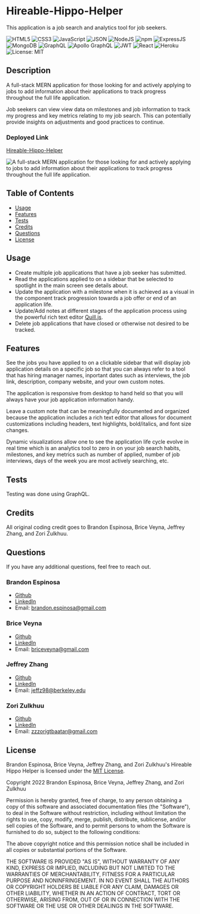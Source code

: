 # Hireable-Hippo-Helper
This application is a job search and analytics tool for job seekers.

![HTML5](https://img.shields.io/badge/html5-%23E34F26.svg?style=for-the-badge&logo=html5&logoColor=white) ![CSS3](https://img.shields.io/badge/css3-%231572B6.svg?style=for-the-badge&logo=css3&logoColor=white) ![JavaScript](https://img.shields.io/badge/javascript-%23323330.svg?style=for-the-badge&logo=javascript&logoColor=%23F7DF1E) ![JSON](https://img.shields.io/badge/json-5E5C5C?style=for-the-badge&logo=json&logoColor=white) ![NodeJS](https://img.shields.io/badge/node.js-6DA55F?style=for-the-badge&logo=node.js&logoColor=white) ![npm](https://img.shields.io/badge/npm-CB3837?style=for-the-badge&logo=npm&logoColor=white) ![ExpressJS](https://img.shields.io/badge/Express.js-000000?style=for-the-badge&logo=express&logoColor=white) ![MongoDB](https://img.shields.io/badge/MongoDB-4EA94B?style=for-the-badge&logo=mongodb&logoColor=white) ![GraphQL](https://img.shields.io/badge/GraphQl-E10098?style=for-the-badge&logo=graphql&logoColor=white) ![Apollo GraphQL](https://img.shields.io/badge/Apollo%20GraphQL-311C87?&style=for-the-badge&logo=Apollo%20GraphQL&logoColor=white) ![JWT](https://img.shields.io/badge/JWT-000000?style=for-the-badge&logo=JSON%20web%20tokens&logoColor=white) ![React](https://img.shields.io/badge/React-20232A?style=for-the-badge&logo=react&logoColor=61DAFB) ![Heroku](https://img.shields.io/badge/Heroku-430098?style=for-the-badge&logo=heroku&logoColor=white) ![License: MIT](https://img.shields.io/badge/License-MIT-yellow.svg)

## Description
A full-stack MERN application for those looking for and actively applying to jobs to add information about their applications to track progress throughout the full life application. 

Job seekers can view view data on milestones and job information to track my progress and key metrics relating to my job search.  This can potentially provide insights on adjustments and good practices to continue.  

### Deployed Link
[Hireable-Hippo-Helper](https://hireablehippohelper.herokuapp.com/)

![A full-stack MERN application for those looking for and actively applying to jobs to add information about their applications to track progress throughout the full life application.](./client/src/images/Hireable%20Hippo%20Helper.gif)

## Table of Contents
- [Usage](#usage)
- [Features](#features)
- [Tests](#tests)
- [Credits](#credits)
- [Questions](#questions)
- [License](#license)

## Usage
* Create multiple job applications that have a job seeker has submitted.
* Read the applications applied to on a sidebar that be selected to spotlight in the main screen see details about.
* Update the application with a milestone when it is achieved as a visual in the component track progression towards a job offer or end of an application life.
* Update/Add notes at different stages of the application process using the powerful rich text editor [Quill.js](https://quilljs.co).
* Delete job applications that have closed or otherwise not desired to be tracked.

## Features
See the jobs you have applied to on a clickable sidebar that will display job application details on a specific job so that you can always refer to a tool that has hiring manager names, inportant dates such as interviews, the job link, description, company website, and your own custom notes.

The application is responsive from desktop to hand held so that you will always have your job application information handy.

Leave a custom note that can be meaningfully documented and organized because the application includes a rich text editor that allows for document customizations including headers, text highlights, bold/italics, and font size changes.

Dynamic visualizations allow one to see the application life cycle evolve in real time which is an analytics tool to zero in on your job search habits, milestones, and key metrics such as number of applied, number of job interviews, days of the week you are most actively searching, etc.

## Tests
Testing was done using GraphQL.

## Credits
All original coding credit goes to Brandon Espinosa, Brice Veyna, Jeffrey Zhang, and Zori Zulkhuu.

## Questions
If you have any additional questions, feel free to reach out.
### Brandon Espinosa
- [Github](https://github.com/espinbrandon49)
- [LinkedIn](https://www.linkedin.com/in/brandon-espinosa-b65a0b241/)
- Email: brandon.espinosa@gmail.com

### Brice Veyna
- [Github](https://github.com/BriceVeyna)
- [LinkedIn](https://www.linkedin.com/in/brice-veyna/)
- Email: briceveyna@gmail.com

### Jeffrey Zhang
- [Github](https://github.com/jeffz98)
- [LinkedIn](https://www.linkedin.com/in/jeff-z98/)
- Email: jeffz98@berkeley.edu

### Zori Zulkhuu
- [Github](https://github.com/zzzorigtbaatar)
- [LinkedIn](https://www.linkedin.com/in/zorizulkhuu/)
- Email: zzzorigtbaatar@gmail.com

## License
Brandon Espinosa, Brice Veyna, Jeffrey Zhang, and Zori Zulkhuu's Hireable Hippo Helper is licensed under the [MIT License](https://opensource.org/licenses/MIT).

Copyright 2022 Brandon Espinosa, Brice Veyna, Jeffrey Zhang, and Zori Zulkhuu

Permission is hereby granted, free of charge, to any person obtaining a copy of this software and associated documentation files (the "Software"), to deal in the Software without restriction, including without limitation the rights to use, copy, modify, merge, publish, distribute, sublicense, and/or sell copies of the Software, and to permit persons to whom the Software is furnished to do so, subject to the following conditions:

The above copyright notice and this permission notice shall be included in all copies or substantial portions of the Software.

THE SOFTWARE IS PROVIDED "AS IS", WITHOUT WARRANTY OF ANY KIND, EXPRESS OR IMPLIED, INCLUDING BUT NOT LIMITED TO THE WARRANTIES OF MERCHANTABILITY, FITNESS FOR A PARTICULAR PURPOSE AND NONINFRINGEMENT. IN NO EVENT SHALL THE AUTHORS OR COPYRIGHT HOLDERS BE LIABLE FOR ANY CLAIM, DAMAGES OR OTHER LIABILITY, WHETHER IN AN ACTION OF CONTRACT, TORT OR OTHERWISE, ARISING FROM, OUT OF OR IN CONNECTION WITH THE SOFTWARE OR THE USE OR OTHER DEALINGS IN THE SOFTWARE.